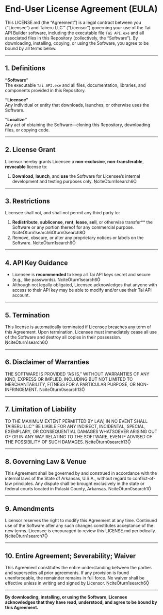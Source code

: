 # End-User License Agreement (EULA)

This LICENSE.md (the “Agreement”) is a legal contract between you (“Licensee”) and Taireru LLC™ (“Licensor”) governing your use of the Tai API Builder software, including the executable file `Tai API.exe` and all associated files in this Repository (collectively, the “Software”). By downloading, installing, copying, or using the Software, you agree to be bound by all terms below.

---

## 1. Definitions  
**“Software”**  
The executable `Tai API.exe` and all files, documentation, libraries, and components provided in this Repository.  

**“Licensee”**  
Any individual or entity that downloads, launches, or otherwise uses the Software.  

**“Localize”**  
Any act of obtaining the Software—cloning this Repository, downloading files, or copying code.  

---

## 2. License Grant  
Licensor hereby grants Licensee a **non-exclusive**, **non-transferable**, **revocable** license to:  
1. **Download**, **launch**, and **use** the Software for Licensee’s internal development and testing purposes only. citeturn1search6  

---

## 3. Restrictions  
Licensee shall not, and shall not permit any third party to:  
1. **Redistribute**, **sublicense**, **rent**, **lease**, **sell**, or otherwise transfer** the Software or any portion thereof for any commercial purpose. citeturn1search6turn0search8  
2. Remove, obscure, or alter any proprietary notices or labels on the Software. citeturn1search6  

---

## 4. API Key Guidance  
- Licensee is **recommended** to keep all Tai API keys secret and secure (e.g., like passwords). citeturn1search6  
- Although not legally obligated, Licensee acknowledges that anyone with access to their API key may be able to modify and/or use their Tai API account.  

---

## 5. Termination  
This license is automatically terminated if Licensee breaches any term of this Agreement. Upon termination, Licensee must immediately cease all use of the Software and destroy all copies in their possession. citeturn1search6  

---

## 6. Disclaimer of Warranties  
THE SOFTWARE IS PROVIDED “AS IS,” WITHOUT WARRANTIES OF ANY KIND, EXPRESS OR IMPLIED, INCLUDING BUT NOT LIMITED TO MERCHANTABILITY, FITNESS FOR A PARTICULAR PURPOSE, OR NON-INFRINGEMENT. citeturn0search13  

---

## 7. Limitation of Liability  
TO THE MAXIMUM EXTENT PERMITTED BY LAW, IN NO EVENT SHALL TAIRERU LLC™ BE LIABLE FOR ANY INDIRECT, INCIDENTAL, SPECIAL, EXEMPLARY, OR CONSEQUENTIAL DAMAGES WHATSOEVER ARISING OUT OF OR IN ANY WAY RELATING TO THE SOFTWARE, EVEN IF ADVISED OF THE POSSIBILITY OF SUCH DAMAGES. citeturn0search13  

---

## 8. Governing Law & Venue  
This Agreement shall be governed by and construed in accordance with the internal laws of the State of Arkansas, U.S.A., without regard to conflict-of-law principles. Any dispute shall be brought exclusively in the state or federal courts located in Pulaski County, Arkansas. citeturn0search1  

---

## 9. Amendments  
Licensor reserves the right to modify this Agreement at any time. Continued use of the Software after any such changes constitutes acceptance of the new terms. Licensee is encouraged to review this LICENSE.md periodically. citeturn1search7  

---

## 10. Entire Agreement; Severability; Waiver  
This Agreement constitutes the entire understanding between the parties and supersedes all prior agreements. If any provision is found unenforceable, the remainder remains in full force. No waiver shall be effective unless in writing and signed by Licensor. citeturn1search6  

---

**By downloading, installing, or using the Software, Licensee acknowledges that they have read, understood, and agree to be bound by this Agreement.**
